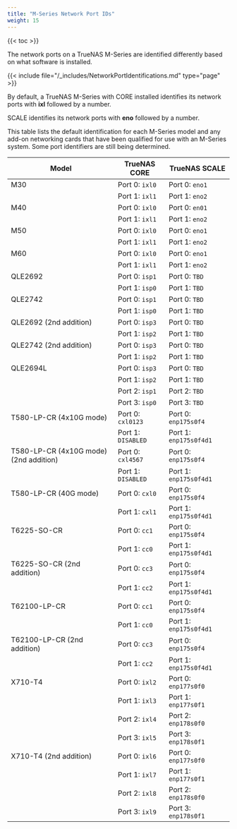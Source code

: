 ```yaml
---
title: "M-Series Network Port IDs"
weight: 15
---
```


{{< toc >}}

The network ports on a TrueNAS M-Series are identified differently based on what software is installed.

{{< include file="/_includes/NetworkPortIdentifications.md" type="page" >}}

By default, a TrueNAS M-Series with CORE installed identifies its network ports with **ixl** followed by a number.

SCALE identifies its network ports with **eno** followed by a number.

This table lists the default identification for each M-Series model and any add-on networking cards that have been qualified for use with an M-Series system.
Some port identifiers are still being determined.

| Model                                  | TrueNAS CORE       | TrueNAS SCALE          |
|----------------------------------------|--------------------|------------------------|
| M30  	     							 | Port 0: `ixl0`     | Port 0: `eno1`         |
|        								 | Port 1: `ixl1`     | Port 1: `eno2`         |
| M40  	 	    						 | Port 0: `ixl0`     | Port 0: `en01`         |
|        								 | Port 1: `ixl1`     | Port 1: `eno2`         |
| M50   								 | Port 0: `ixl0`     | Port 0: `eno1`         |
|        								 | Port 1: `ixl1`     | Port 1: `eno2`         |
| M60    								 | Port 0: `ixl0`     | Port 0: `eno1`         |
|        								 | Port 1: `ixl1`     | Port 1: `eno2`         |
| QLE2692 	                             | Port 0: `isp1`     | Port 0: `TBD`          |
|        								 | Port 1: `isp0`     | Port 1: `TBD`          |
| QLE2742								 | Port 0: `isp1`     | Port 0: `TBD`          |
|        								 | Port 1: `isp0`     | Port 1: `TBD`          |
| QLE2692 (2nd addition)                 | Port 0: `isp3`     | Port 0: `TBD`          |
|                                        | Port 1: `isp2`     | Port 1: `TBD`          |
| QLE2742 (2nd addition)                 | Port 0: `isp3`     | Port 0: `TBD`          |
|                                        | Port 1: `isp2`     | Port 1: `TBD`          |
| QLE2694L                               | Port 0: `isp3`     | Port 0: `TBD`          |
|                                        | Port 1: `isp2`     | Port 1: `TBD`          |
|                                        | Port 2: `isp1`     | Port 2: `TBD`          |
|                                        | Port 3: `isp0`     | Port 3: `TBD`          |
| T580-LP-CR (4x10G mode)                | Port 0: `cxl0123`  | Port 0: `enp175s0f4`   |
|                                        | Port 1: `DISABLED` | Port 1: `enp175s0f4d1` |
| T580-LP-CR (4x10G mode) (2nd addition) | Port 0: `cxl4567`  | Port 0: `enp175s0f4`   |
|                                        | Port 1: `DISABLED` | Port 1: `enp175s0f4d1` |
| T580-LP-CR (40G mode)                  | Port 0: `cxl0`     | Port 0: `enp175s0f4`   |
|                                        | Port 1: `cxl1`     | Port 1: `enp175s0f4d1` |
| T6225-SO-CR                            | Port 0: `cc1`      | Port 0: `enp175s0f4`   |
|                                        | Port 1: `cc0`      | Port 1: `enp175s0f4d1` |
| T6225-SO-CR (2nd addition)             | Port 0: `cc3`	  | Port 0: `enp175s0f4`   |
|                                        | Port 1: `cc2`      | Port 1: `enp175s0f4d1` |
| T62100-LP-CR                           | Port 0: `cc1`      | Port 0: `enp175s0f4`   |
|                                        | Port 1: `cc0`      | Port 1: `enp175s0f4d1` |
| T62100-LP-CR (2nd addition)            | Port 0: `cc3`      | Port 0: `enp175s0f4`   |
|                                        | Port 1: `cc2`      | Port 1: `enp175s0f4d1` |
| X710-T4                                | Port 0: `ixl2`     | Port 0: `enp177s0f0`   |
|                                        | Port 1: `ixl3`     | Port 1: `enp177s0f1`   |
|                                        | Port 2: `ixl4`     | Port 2: `enp178s0f0`   |
|                                        | Port 3: `ixl5`     | Port 3: `enp178s0f1`   |
| X710-T4 (2nd addition)                 | Port 0: `ixl6`     | Port 0: `enp177s0f0`   |
|                                        | Port 1: `ixl7`     | Port 1: `enp177s0f1`   |
|                                        | Port 2: `ixl8`     | Port 2: `enp178s0f0`   |
|                                        | Port 3: `ixl9`     | Port 3: `enp178s0f1`   |